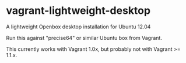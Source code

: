 vagrant-lightweight-desktop
===========================

A lightweight Openbox desktop installation for Ubuntu 12.04

Run this against "precise64" or similar Ubuntu box from Vagrant.

This currently works with Vagrant 1.0x, but probably not with Vagrant >= 1.1.x.

